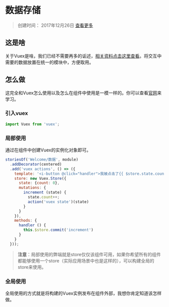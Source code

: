 数据存储
======

> 创建时间： 2017年12月26日 [查看更多](https://vuex.vuejs.org/zh-cn/ "查阅Vuex相关资料")

## 这是啥

关于Vuex是啥，我们已经不需要再多的诟述，[相关资料点击这里查看][vuex]。将交互中需要的数据放置在统一的模块中，方便取用。

## 怎么做

这完全和Vuex怎么使用以及怎么在组件中使用是一模一样的。你可以查看[官网][vuex]来学习。

### 引入vuex

```javascript
import Vuex from 'vuex';
```

### 局部使用

通过在组件中创建Vuex的实例化对象即可。

```javascript
storiesOf('Welcome/数据', module)
  .addDecorator(centered)
  .add('vuex actions', () => ({
    template: '<i-button @click="handler">我被点击了{{ $store.state.count }}次！</i-button>',
    store: new Vuex.Store({
      state: {count: 0},
      mutations: {
        increment (state) {
          state.count++;
          action('vuex state')(state)
        }
      }
    }),
    methods: {
      handler () {
        this.$store.commit('increment')
      }
    }
  }));
```

> **注意**：局部使用的弊端就是store仅仅该组件可用，如果你希望所有的组件都能够使用一个store（实际应用场景中也是这样的），可以构建全局的store来使用。

### 全局使用

全局使用的方式就是将构建的Vuex实例发布在组件外部，我想你肯定知道该怎样做。

[vuex]: https://vuex.vuejs.org/zh-cn/ "Vuex"